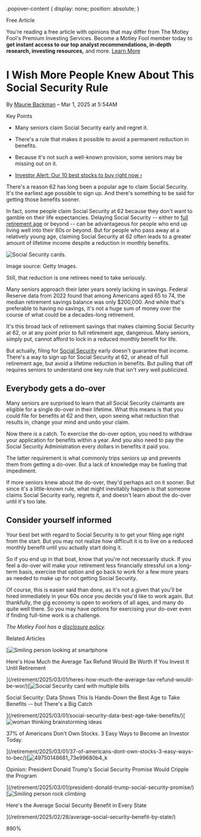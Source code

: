 .popover-content { display: none; position: absolute; }

Free Article[](#)

You're reading a free article with opinions that may differ from The Motley Fool's Premium Investing Services. Become a Motley Fool member today to **get instant access to our top analyst recommendations, in-depth research, investing resources,** and more. [Learn More](https://www.fool.com/mms/mark/op-free-tbox-art)

I Wish More People Knew About This Social Security Rule
=======================================================

By [Maurie Backman](/author/14582/) – Mar 1, 2025 at 5:54AM

Key Points

*   Many seniors claim Social Security early and regret it.
    
*   There's a rule that makes it possible to avoid a permanent reduction in benefits.
    
*   Because it's not such a well-known provision, some seniors may be missing out on it.
    
*   [Investor Alert: Our 10 best stocks to buy right now ›](https://www.fool.com/mms/mark/e-sa-nonbbn-kp?aid=10969&source=isaedikp0000035)
    

There's a reason 62 has long been a popular age to claim Social Security. It's the earliest age possible to sign up. And there's something to be said for getting those benefits sooner.

In fact, some people claim Social Security at 62 because they don't want to gamble on their life expectancies. Delaying Social Security -- either to [full retirement age](https://www.fool.com/retirement/social-security/full-retirement-age/) or beyond -- can be advantageous for people who end up living well into their 80s or beyond. But for people who pass away at a relatively young age, claiming Social Security at 62 often leads to a greater amount of lifetime income despite a reduction in monthly benefits.

![Social Security cards.](https://g.foolcdn.com/image/?url=https%3A%2F%2Fg.foolcdn.com%2Feditorial%2Fimages%2F809306%2Fsocial-security-cards-1_gettyimages-157422696.jpg&op=resize&w=700)

Image source: Getty Images.

Still, that reduction is one retirees need to take seriously.

Many seniors approach their later years sorely lacking in savings. Federal Reserve data from 2022 found that among Americans aged 65 to 74, the median retirement savings balance was only $200,000. And while that's preferable to having no savings, it's not a huge sum of money over the course of what could be a decades-long retirement.

It's this broad lack of retirement savings that makes claiming Social Security at 62, or at any point prior to full retirement age, dangerous. Many seniors, simply put, cannot afford to lock in a reduced monthly benefit for life.

But actually, filing for [Social Security](https://www.fool.com/retirement/social-security/) early doesn't guarantee that income. There's a way to sign up for Social Security at 62, or ahead of full retirement age, but avoid a lifetime reduction in benefits. But pulling that off requires seniors to understand one key rule that isn't very well publicized.

Everybody gets a do-over
------------------------

Many seniors are surprised to learn that all Social Security claimants are eligible for a single do-over in their lifetime. What this means is that you could file for benefits at 62 and then, upon seeing what reduction that results in, change your mind and undo your claim.

Now there _is_ a catch. To exercise the do-over option, you need to withdraw your application for benefits within a year. And you also need to pay the Social Security Administration every dollars in benefits it paid you.

The latter requirement is what commonly trips seniors up and prevents them from getting a do-over. But a lack of knowledge may be fueling that impediment.

If more seniors knew about the do-over, they'd perhaps act on it sooner. But since it's a little-known rule, what might inevitably happen is that someone claims Social Security early, regrets it, and doesn't learn about the do-over until it's too late.

Consider yourself informed
--------------------------

Your best bet with regard to Social Security is to get your filing age right from the start. But you may not realize how difficult it is to live on a reduced monthly benefit until you actually start doing it.

So if you end up in that boat, know that you're not necessarily stuck. If you feel a do-over will make your retirement less financially stressful on a long-term basis, exercise that option and go back to work for a few more years as needed to make up for not getting Social Security.

Of course, this is easier said than done, as it's not a given that you'll be hired immediately in your 60s once you decide you'd like to work again. But thankfully, the gig economy is open to workers of all ages, and many do quite well there. So you may have options for exercising your do-over even if finding full-time work is a challenge.

_The Motley Fool has a [disclosure policy](https://www.fool.com/legal/fool-disclosure-policy/)._

Related Articles

[![Smiling person looking at smartphone](https://g.foolcdn.com/image/?url=https%3A%2F%2Fg.foolcdn.com%2Feditorial%2Fimages%2F809174%2Fsmiling-person-looking-at-smartphone.jpg&op=resize&w=92&h=52)

Here's How Much the Average Tax Refund Would Be Worth If You Invest It Until Retirement

](/retirement/2025/03/01/heres-how-much-the-average-tax-refund-would-be-wor/)[![Social Security card with multiple bills](https://g.foolcdn.com/image/?url=https%3A%2F%2Fg.foolcdn.com%2Feditorial%2Fimages%2F809176%2Fsocial-security-card-with-multiple-bills.jpg&op=resize&w=92&h=52)

Social Security: Data Shows This Is Hands-Down the Best Age to Take Benefits -- but There's a Big Catch

](/retirement/2025/03/01/social-security-data-best-age-take-benefits/)[![woman thinking brainstorming ideas](https://g.foolcdn.com/image/?url=https%3A%2F%2Fg.foolcdn.com%2Feditorial%2Fimages%2F809005%2Fwoman-thinking-brainstorming-ideas.jpg&op=resize&w=92&h=52)

37% of Americans Don't Own Stocks. 3 Easy Ways to Become an Investor Today.

](/retirement/2025/03/01/37-of-americans-dont-own-stocks-3-easy-ways-to-bec/)[![49750148681_73e99680b4_k](https://g.foolcdn.com/image/?url=https%3A%2F%2Fg.foolcdn.com%2Feditorial%2Fimages%2F808682%2F49750148681_73e99680b4_k.jpg&op=resize&w=92&h=52)

Opinion: President Donald Trump's Social Security Promise Would Cripple the Program

](/retirement/2025/03/01/president-donald-trump-social-security-promise/)[![Smiling person rock climbing](https://g.foolcdn.com/image/?url=https%3A%2F%2Fg.foolcdn.com%2Feditorial%2Fimages%2F808994%2Fsmiling-person-rock-climbing.jpg&op=resize&w=92&h=52)

Here's the Average Social Security Benefit in Every State

](/retirement/2025/02/28/average-social-security-benefit-by-state/)

890%